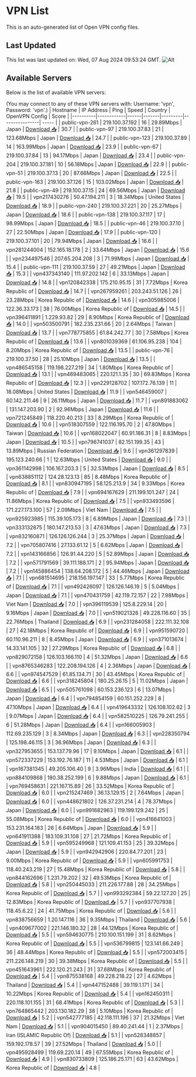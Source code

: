 # VPN List

This is an auto-generated list of Open VPN config files.

## Last Updated

This list was last updated on: Wed, 07 Aug 2024 09:53:24 GMT.
![Alt](https://repobeats.axiom.co/api/embed/186b98318ef1479477931607c1ad7d823f12451f.svg "Repobeats analytics image")

## Available Servers

Below is the list of available VPN servers:

(You may connect to any of these VPN servers with: Username: 'vpn', Password: 'vpn'.)
| Hostname | IP Address | Ping | Speed | Country | OpenVPN Config | Score |
|----------|------------|------|-------|---------|----------------| ----- |
| public-vpn-261 | 219.100.37.192 | 16 | 29.89Mbps | Japan | [Download 📥](./configs/server_0_JP.ovpn) | 30.7 |
| public-vpn-97 | 219.100.37.83 | 21 | 123.68Mbps | Japan | [Download 📥](./configs/server_1_JP.ovpn) | 24.7 |
| public-vpn-123 | 219.100.37.89 | 14 | 163.99Mbps | Japan | [Download 📥](./configs/server_2_JP.ovpn) | 23.9 |
| public-vpn-67 | 219.100.37.84 | 13 | 94.17Mbps | Japan | [Download 📥](./configs/server_3_JP.ovpn) | 23.4 |
| public-vpn-204 | 219.100.37.181 | 10 | 56.18Mbps | Japan | [Download 📥](./configs/server_4_JP.ovpn) | 22.9 |
| public-vpn-51 | 219.100.37.13 | 20 | 87.66Mbps | Japan | [Download 📥](./configs/server_5_JP.ovpn) | 22.5 |
| public-vpn-163 | 219.100.37.126 | 15 | 103.02Mbps | Japan | [Download 📥](./configs/server_6_JP.ovpn) | 21.8 |
| public-vpn-49 | 219.100.37.15 | 24 | 69.56Mbps | Japan | [Download 📥](./configs/server_7_JP.ovpn) | 19.5 |
| vpn217430276 | 50.47.194.211 | 3 | 18.34Mbps | United States | [Download 📥](./configs/server_8_US.ovpn) | 18.9 |
| public-vpn-240 | 219.100.37.221 | 20 | 25.27Mbps | Japan | [Download 📥](./configs/server_9_JP.ovpn) | 18.6 |
| public-vpn-138 | 219.100.37.117 | 17 | 98.99Mbps | Japan | [Download 📥](./configs/server_10_JP.ovpn) | 18.5 |
| public-vpn-46 | 219.100.37.10 | 27 | 22.50Mbps | Japan | [Download 📥](./configs/server_11_JP.ovpn) | 17.9 |
| public-vpn-120 | 219.100.37.101 | 20 | 79.94Mbps | Japan | [Download 📥](./configs/server_12_JP.ovpn) | 16.6 |
| vpn281244004 | 152.165.18.178 | 2 | 33.64Mbps | Japan | [Download 📥](./configs/server_13_JP.ovpn) | 15.6 |
| vpn234497546 | 207.65.204.208 | 3 | 71.99Mbps | Japan | [Download 📥](./configs/server_14_JP.ovpn) | 15.4 |
| public-vpn-111 | 219.100.37.59 | 27 | 49.21Mbps | Japan | [Download 📥](./configs/server_15_JP.ovpn) | 15.3 |
| vpn437343140 | 111.97.202.142 | 6 | 33.13Mbps | Japan | [Download 📥](./configs/server_16_JP.ovpn) | 14.8 |
| vpn120842338 | 175.210.95.15 | 31 | 7.72Mbps | Korea Republic of | [Download 📥](./configs/server_17_KR.ovpn) | 14.7 |
| vpn267959261 | 203.243.51.126 | 26 | 23.28Mbps | Korea Republic of | [Download 📥](./configs/server_18_KR.ovpn) | 14.6 |
| vpn305985006 | 122.36.33.173 | 38 | 76.00Mbps | Korea Republic of | [Download 📥](./configs/server_19_KR.ovpn) | 14.5 |
| vpn396411891 | 1.229.93.82 | 29 | 8.90Mbps | Korea Republic of | [Download 📥](./configs/server_20_KR.ovpn) | 14.0 |
| vpn503500791 | 182.235.231.66 | 20 | 2.64Mbps | Taiwan | [Download 📥](./configs/server_21_TW.ovpn) | 13.7 |
| vpn778775855 | 61.84.242.77 | 30 | 7.58Mbps | Korea Republic of | [Download 📥](./configs/server_22_KR.ovpn) | 13.6 |
| vpn801039369 | 61.106.95.238 | 104 | 8.20Mbps | Korea Republic of | [Download 📥](./configs/server_23_KR.ovpn) | 13.5 |
| public-vpn-76 | 219.100.37.50 | 28 | 25.10Mbps | Japan | [Download 📥](./configs/server_24_JP.ovpn) | 13.5 |
| vpn486545158 | 119.198.227.219 | 34 | 1.80Mbps | Korea Republic of | [Download 📥](./configs/server_25_KR.ovpn) | 13.1 |
| vpn469483065 | 220.121.1.35 | 30 | 69.83Mbps | Korea Republic of | [Download 📥](./configs/server_26_KR.ovpn) | 12.3 |
| vpn229128702 | 107.172.76.139 | 11 | 18.08Mbps | United States | [Download 📥](./configs/server_27_US.ovpn) | 11.9 |
| vpn546459007 | 60.142.211.46 | 9 | 26.11Mbps | Japan | [Download 📥](./configs/server_28_JP.ovpn) | 11.7 |
| vpn891883062 | 131.147.203.90 | 2 | 92.96Mbps | Japan | [Download 📥](./configs/server_29_JP.ovpn) | 11.6 |
| vpn721245849 | 118.220.40.213 | 33 | 8.29Mbps | Korea Republic of | [Download 📥](./configs/server_30_KR.ovpn) | 10.6 |
| vpn518307559 | 122.116.195.70 | 2 | 47.80Mbps | Taiwan | [Download 📥](./configs/server_31_TW.ovpn) | 10.6 |
| vpn168022047 | 60.91.186.31 | 8 | 8.83Mbps | Japan | [Download 📥](./configs/server_32_JP.ovpn) | 10.5 |
| vpn796741037 | 82.151.199.35 | 43 | 13.89Mbps | Russian Federation | [Download 📥](./configs/server_33_RU.ovpn) | 9.6 |
| vpn361297839 | 195.123.240.66 | 1 | 12.63Mbps | United States | [Download 📥](./configs/server_34_US.ovpn) | 9.0 |
| vpn361142998 | 106.167.203.3 | 5 | 32.53Mbps | Japan | [Download 📥](./configs/server_35_JP.ovpn) | 8.5 |
| vpn638851112 | 124.28.123.13 | 85 | 8.48Mbps | Korea Republic of | [Download 📥](./configs/server_36_KR.ovpn) | 8.1 |
| vpn830947195 | 58.125.213.9 | 34 | 9.33Mbps | Korea Republic of | [Download 📥](./configs/server_37_KR.ovpn) | 7.9 |
| vpn694167629 | 211.199.101.247 | 24 | 11.86Mbps | Korea Republic of | [Download 📥](./configs/server_38_KR.ovpn) | 7.5 |
| vpn933493596 | 171.227.173.100 | 57 | 2.09Mbps | Viet Nam | [Download 📥](./configs/server_39_VN.ovpn) | 7.5 |
| vpn925923985 | 115.39.105.173 | 8 | 6.89Mbps | Japan | [Download 📥](./configs/server_40_JP.ovpn) | 7.3 |
| vpn333132875 | 180.147.213.53 | 3 | 47.63Mbps | Japan | [Download 📥](./configs/server_41_JP.ovpn) | 7.3 |
| vpn832160871 | 126.126.126.244 | 3 | 25.37Mbps | Japan | [Download 📥](./configs/server_42_JP.ovpn) | 7.2 |
| vpn705807416 | 27.133.61.12 | 5 | 6.62Mbps | Japan | [Download 📥](./configs/server_43_JP.ovpn) | 7.2 |
| vpn143166856 | 126.91.44.220 | 5 | 52.89Mbps | Japan | [Download 📥](./configs/server_44_JP.ovpn) | 7.2 |
| vpn571791569 | 39.111.188.171 | 2 | 95.94Mbps | Japan | [Download 📥](./configs/server_45_JP.ovpn) | 7.2 |
| vpn145886454 | 138.64.208.172 | 5 | 44.46Mbps | Japan | [Download 📥](./configs/server_46_JP.ovpn) | 7.1 |
| vpn681514695 | 218.156.197.147 | 33 | 5.77Mbps | Korea Republic of | [Download 📥](./configs/server_47_KR.ovpn) | 7.1 |
| vpn492426097 | 126.126.146.19 | 5 | 5.04Mbps | Japan | [Download 📥](./configs/server_48_JP.ovpn) | 7.1 |
| vpn470431759 | 42.119.72.157 | 22 | 7.98Mbps | Viet Nam | [Download 📥](./configs/server_49_VN.ovpn) | 7.0 |
| vpn396119539 | 125.8.229.14 | 20 | 9.16Mbps | Japan | [Download 📥](./configs/server_50_JP.ovpn) | 7.0 |
| vpn519021326 | 49.228.116.60 | 35 | 22.76Mbps | Thailand | [Download 📥](./configs/server_51_TH.ovpn) | 6.9 |
| vpn231284058 | 222.111.32.108 | 27 | 42.18Mbps | Korea Republic of | [Download 📥](./configs/server_52_KR.ovpn) | 6.9 |
| vpn951590720 | 60.110.96.211 | 8 | 8.45Mbps | Japan | [Download 📥](./configs/server_53_JP.ovpn) | 6.9 |
| vpn371013674 | 14.33.141.105 | 32 | 27.29Mbps | Korea Republic of | [Download 📥](./configs/server_54_KR.ovpn) | 6.8 |
| vpn829072158 | 126.103.166.110 | 4 | 51.32Mbps | Japan | [Download 📥](./configs/server_55_JP.ovpn) | 6.6 |
| vpn8765346283 | 122.208.194.126 | 4 | 2.36Mbps | Japan | [Download 📥](./configs/server_56_JP.ovpn) | 6.6 |
| vpn974547529 | 61.85.134.71 | 30 | 43.45Mbps | Korea Republic of | [Download 📥](./configs/server_57_KR.ovpn) | 6.6 |
| vpn318245804 | 180.25.26.15 | 5 | 11.02Mbps | Japan | [Download 📥](./configs/server_58_JP.ovpn) | 6.5 |
| vpn505761098 | 60.153.236.123 | 6 | 13.07Mbps | Japan | [Download 📥](./configs/server_59_JP.ovpn) | 6.4 |
| vpn794854159 | 60.151.252.229 | 8 | 47.10Mbps | Japan | [Download 📥](./configs/server_60_JP.ovpn) | 6.4 |
| vpn419643332 | 126.108.102.62 | 3 | 9.07Mbps | Japan | [Download 📥](./configs/server_61_JP.ovpn) | 6.4 |
| vpn582510225 | 126.79.241.255 | 6 | 51.28Mbps | Japan | [Download 📥](./configs/server_62_JP.ovpn) | 6.4 |
| vpn166005903 | 112.69.235.129 | 3 | 8.34Mbps | Japan | [Download 📥](./configs/server_63_JP.ovpn) | 6.3 |
| vpn228350794 | 125.198.46.115 | 3 | 36.96Mbps | Japan | [Download 📥](./configs/server_64_JP.ovpn) | 6.3 |
| vpn327953655 | 153.137.79.96 | 17 | 9.10Mbps | Japan | [Download 📥](./configs/server_65_JP.ovpn) | 6.1 |
| vpn572337229 | 153.192.76.187 | 11 | 4.53Mbps | Japan | [Download 📥](./configs/server_66_JP.ovpn) | 6.1 |
| vpn167381345 | 49.205.106.40 | 9 | 3.96Mbps | India | [Download 📥](./configs/server_67_IN.ovpn) | 6.1 |
| vpn884109868 | 180.38.252.199 | 6 | 9.88Mbps | Japan | [Download 📥](./configs/server_68_JP.ovpn) | 6.1 |
| vpn769458631 | 221.167.15.89 | 26 | 33.52Mbps | Korea Republic of | [Download 📥](./configs/server_69_KR.ovpn) | 6.0 |
| vpn215247469 | 36.13.129.15 | 2 | 7.64Mbps | Japan | [Download 📥](./configs/server_70_JP.ovpn) | 6.0 |
| vpn448621802 | 126.37.231.214 | 4 | 78.37Mbps | Japan | [Download 📥](./configs/server_71_JP.ovpn) | 6.0 |
| vpn991682963 | 119.199.129.242 | 25 | 55.08Mbps | Korea Republic of | [Download 📥](./configs/server_72_KR.ovpn) | 6.0 |
| vpn416641003 | 153.231.164.183 | 26 | 6.64Mbps | Japan | [Download 📥](./configs/server_73_JP.ovpn) | 5.9 |
| vpn641911388 | 183.109.31.108 | 27 | 21.72Mbps | Korea Republic of | [Download 📥](./configs/server_74_KR.ovpn) | 5.9 |
| vpn595249968 | 121.109.41.153 | 25 | 39.32Mbps | Japan | [Download 📥](./configs/server_75_JP.ovpn) | 5.9 |
| vpn942942906 | 220.84.77.201 | 23 | 9.00Mbps | Korea Republic of | [Download 📥](./configs/server_76_KR.ovpn) | 5.9 |
| vpn605991753 | 118.40.243.219 | 27 | 15.48Mbps | Korea Republic of | [Download 📥](./configs/server_77_KR.ovpn) | 5.8 |
| vpn844162696 | 1.231.79.202 | 32 | 49.53Mbps | Korea Republic of | [Download 📥](./configs/server_78_KR.ovpn) | 5.8 |
| vpn250445033 | 211.226.177.88 | 28 | 34.25Mbps | Korea Republic of | [Download 📥](./configs/server_79_KR.ovpn) | 5.7 |
| vpn993292384 | 59.22.127.20 | 25 | 12.83Mbps | Korea Republic of | [Download 📥](./configs/server_80_KR.ovpn) | 5.7 |
| vpn937707938 | 118.45.6.22 | 24 | 41.75Mbps | Korea Republic of | [Download 📥](./configs/server_81_KR.ovpn) | 5.6 |
| vpn838756659 | 1.20.147.116 | 36 | 9.35Mbps | Thailand | [Download 📥](./configs/server_82_TH.ovpn) | 5.6 |
| vpn409677002 | 221.146.180.32 | 28 | 44.12Mbps | Korea Republic of | [Download 📥](./configs/server_83_KR.ovpn) | 5.5 |
| vpn594630775 | 210.100.151.199 | 31 | 8.62Mbps | Korea Republic of | [Download 📥](./configs/server_84_KR.ovpn) | 5.5 |
| vpn536799815 | 123.141.66.249 | 36 | 48.44Mbps | Korea Republic of | [Download 📥](./configs/server_85_KR.ovpn) | 5.5 |
| vpn572003415 | 211.226.148.219 | 30 | 39.38Mbps | Korea Republic of | [Download 📥](./configs/server_86_KR.ovpn) | 5.5 |
| vpn451643961 | 222.120.21.243 | 31 | 37.68Mbps | Korea Republic of | [Download 📥](./configs/server_87_KR.ovpn) | 5.4 |
| vpn875538168 | 49.228.218.22 | 27 | 4.62Mbps | Thailand | [Download 📥](./configs/server_88_TH.ovpn) | 5.4 |
| vpn447152488 | 39.119.1.171 | 34 | 10.22Mbps | Korea Republic of | [Download 📥](./configs/server_89_KR.ovpn) | 5.4 |
| vpn162450311 | 220.118.101.155 | 31 | 68.41Mbps | Korea Republic of | [Download 📥](./configs/server_90_KR.ovpn) | 5.3 |
| vpn764865442 | 203.130.182.29 | 38 | 5.10Mbps | Korea Republic of | [Download 📥](./configs/server_91_KR.ovpn) | 5.2 |
| vpn542777185 | 42.118.111.196 | 37 | 21.32Mbps | Viet Nam | [Download 📥](./configs/server_92_VN.ovpn) | 5.1 |
| vpn904015450 | 89.40.241.44 | 1 | 2.37Mbps | Iran (ISLAMIC Republic Of) | [Download 📥](./configs/server_93_IR.ovpn) | 5.1 |
| vpn528348857 | 159.192.178.57 | 39 | 27.52Mbps | Thailand | [Download 📥](./configs/server_94_TH.ovpn) | 5.0 |
| vpn495928499 | 119.69.220.14 | 49 | 67.55Mbps | Korea Republic of | [Download 📥](./configs/server_95_KR.ovpn) | 4.9 |
| vpn830733809 | 125.186.25.171 | 63 | 43.62Mbps | Korea Republic of | [Download 📥](./configs/server_96_KR.ovpn) | 4.8 |
